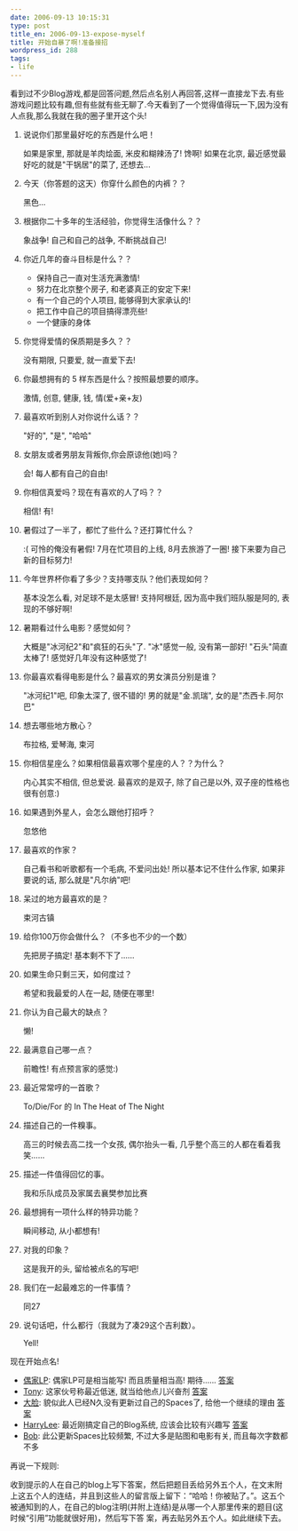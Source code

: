 ```yaml
---
date: 2006-09-13 10:15:31
type: post
title_en: 2006-09-13-expose-myself
title: 开始自暴了啊!准备接招
wordpress_id: 288
tags:
- life
---
```


看到过不少Blog游戏,都是回答问题,然后点名别人再回答,这样一直接龙下去.有些游戏问题比较有趣,但有些就有些无聊了.今天看到了一个觉得值得玩一下,因为没有人点我,那么我就在我的圈子里开这个头!

1. 说说你们那里最好吃的东西是什么吧！

	如果是家里, 那就是羊肉烩面, 米皮和糊辣汤了! 馋啊!
如果在北京, 最近感觉最好吃的就是"干锅居"的菜了, 还想去...

2. 今天（你答题的这天）你穿什么颜色的内裤？？

	黑色...

3. 根据你二十多年的生活经验，你觉得生活像什么？？

	象战争! 自己和自己的战争, 不断挑战自己!

4. 你近几年的奋斗目标是什么？？

	* 保持自己一直对生活充满激情!
	* 努力在北京整个房子, 和老婆真正的安定下来!
	* 有一个自己的个人项目, 能够得到大家承认的!
	* 把工作中自己的项目搞得漂亮些!
	* 一个健康的身体

5. 你觉得爱情的保质期是多久？？

	没有期限, 只要爱, 就一直爱下去!

6. 你最想拥有的 5 样东西是什么？按照最想要的顺序。

	激情, 创意, 健康, 钱, 情(爱+亲+友)

7. 最喜欢听到别人对你说什么话？？

	"好的", "是", "哈哈"

8. 女朋友或者男朋友背叛你,你会原谅他(她)吗？

	会! 每人都有自己的自由!

9. 你相信真爱吗？现在有喜欢的人了吗？？

	相信! 有!

10. 暑假过了一半了，都忙了些什么？还打算忙什么？

	:( 可怜的俺没有暑假! 7月在忙项目的上线, 8月去旅游了一圈! 接下来要为自己新的目标努力!

11. 今年世界杯你看了多少？支持哪支队？他们表现如何？

	基本没怎么看, 对足球不是太感冒! 支持阿根廷, 因为高中我们班队服是阿的, 表现的不够好啊!

12. 暑期看过什么电影？感觉如何？

	大概是"冰河纪2"和"疯狂的石头"了. "冰"感觉一般, 没有第一部好! "石头"简直太棒了! 感觉好几年没有这种感觉了!

13. 你最喜欢看得电影是什么？最喜欢的男女演员分别是谁？
	
	"冰河纪1"吧, 印象太深了, 很不错的! 男的就是"金.凯瑞", 女的是"杰西卡.阿尔巴"

14. 想去哪些地方散心？

	布拉格, 爱琴海, 束河

15. 你相信星座么？如果相信最喜欢哪个星座的人？？为什么？

	内心其实不相信, 但总爱说. 最喜欢的是双子, 除了自己是以外, 双子座的性格也很有创意:)

16. 如果遇到外星人，会怎么跟他打招呼？

	忽悠他

17. 最喜欢的作家？

	自己看书和听歌都有一个毛病, 不爱问出处! 所以基本记不住什么作家, 如果非要说的话, 那么就是"凡尔纳"吧!

18. 呆过的地方最喜欢的是？

	束河古镇

19. 给你100万你会做什么？（不多也不少的一个数）

	先把房子搞定! 基本剩不下了......

20. 如果生命只剩三天，如何度过？

	希望和我最爱的人在一起, 随便在哪里!

21. 你认为自己最大的缺点？

	懒!

22. 最满意自己哪一点？

	前瞻性! 有点预言家的感觉:)

23. 最近常常哼的一首歌？

	To/Die/For 的 In The Heat of The Night

24. 描述自己的一件糗事。

	高三的时候去高二找一个女孩, 偶尔抬头一看, 几乎整个高三的人都在看着我笑......

25. 描述一件值得回忆的事。

	我和乐队成员及家属去襄樊参加比赛

26. 最想拥有一项什么样的特异功能？

	瞬间移动, 从小都想有!

27. 对我的印象？

	这是我开的头, 留给被点名的写吧!

28. 我们在一起最难忘的一件事情？

	同27

29. 说句话吧，什么都行（我就为了凑29这个吉利数）。

	Yell!

现在开始点名!
	
* [偶家LP](http://beckylog.spaces.live.com): 偶家LP可是相当能写! 而且质量相当高! 期待...... [答案](http://beckylog.spaces.live.com/blog/cns!D908F0015A2196E!996.entry)
* [Tony](http://tonyleitian.spaces.live.com): 这家伙号称最近低迷, 就当给他点儿兴奋剂 [答案](http://tonyleitian.spaces.live.com/blog/cns!7D428C9B57BE1FCE!546.entry)
* [大脸](http://songzf.spaces.live.com): 貌似此人已经N久没有更新过自己的Spaces了, 给他一个继续的理由 [答案](http://songzf.spaces.live.com/blog/cns!D4A037CEB383699B!351.entry)
* [HarryLee](http://www.icbean.com/harry/default.asp): 最近刚搞定自己的Blog系统, 应该会比较有兴趣写 [答案](http://www.icbean.com/harry/article.asp?id=14)
* [Bob](http://guizhongjing2000.spaces.live.com): 此公更新Spaces比较频繁, 不过大多是贴图和电影有关, 而且每次字数都不多

再说一下规则:

收到提示的人在自己的blog上写下答案，然后把题目丢给另外五个人，在文末附上这五个人的连结，并且到这些人的留言版上留下：“哈哈！你被贴了。”。这五个被通知到的人，在自己的blog注明(并附上连结)是从哪一个人那里传来的题目(这时候“引用”功能就很好用)，然后写下答 案，再去贴另外五个人。如此继续下去。
